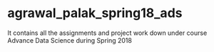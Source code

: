 # agrawal_palak_spring18_ads
It contains all the assignments and project work down under course Advance Data Science during Spring 2018
